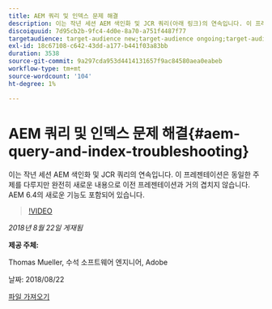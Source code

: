 ```yaml
---
title: AEM 쿼리 및 인덱스 문제 해결
description: 이는 작년 세션 AEM 색인화 및 JCR 쿼리(아래 링크)의 연속입니다. 이 프레젠테이션은 동일한 주제를 다루지만 완전히 새로운 내용으로 이전 프레젠테이션과 거의 겹치지 않습니다. AEM 6.4의 새로운 기능도 포함되어 있습니다.
discoiquuid: 7d95cb2b-9fc4-4d0e-8a70-a751f4487f77
targetaudience: target-audience new;target-audience ongoing;target-audience upgrader
exl-id: 18c67108-c642-43dd-a177-b441f03a83bb
duration: 3538
source-git-commit: 9a297cda953d4414131657f9ac84580aea0eabeb
workflow-type: tm+mt
source-wordcount: '104'
ht-degree: 1%

---
```


# AEM 쿼리 및 인덱스 문제 해결{#aem-query-and-index-troubleshooting}

이는 작년 세션 AEM 색인화 및 JCR 쿼리의 연속입니다. 이 프레젠테이션은 동일한 주제를 다루지만 완전히 새로운 내용으로 이전 프레젠테이션과 거의 겹치지 않습니다. AEM 6.4의 새로운 기능도 포함되어 있습니다.

>[!VIDEO](https://video.tv.adobe.com/v/23429/?quality=0)

*2018년 8월 22일 게재됨*

**제공 주체:**

Thomas Mueller, 수석 소프트웨어 엔지니어, Adobe

날짜: 2018/08/22

[파일 가져오기](assets/aem-gems-aem-queryandindextroubleshooting-08222018.pdf)
<!--
[Get back to the Overview](https://helpx.adobe.com/experience-manager/kt/eseminars/gems/aem-index.html)
-->
